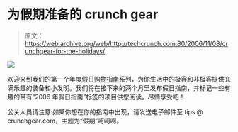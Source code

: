 # 为假期准备的 crunch gear 

> 原文：<https://web.archive.org/web/http://techcrunch.com:80/2006/11/08/crunchgear-for-the-holidays/>

![](img/3097fa3a55030ab83ad6da692d09a941.png)

欢迎来到我们的第一个年度[假日购物指南](https://web.archive.org/web/20151002190412/http://www.crunchgear.com/holidays-2006)系列，为你生活中的极客和非极客提供充满乐趣的装备和小发明。我们将在接下来的两个月里发布假日指南，并标记一些有趣的带有“2006 年假日指南”标签的项目供您阅读。尽情享受吧！

公关人员请注意:如果你想在你的指南中出现，请发送电子邮件至 tips @ crunchgear.com，主题为“假期”呵呵呵。